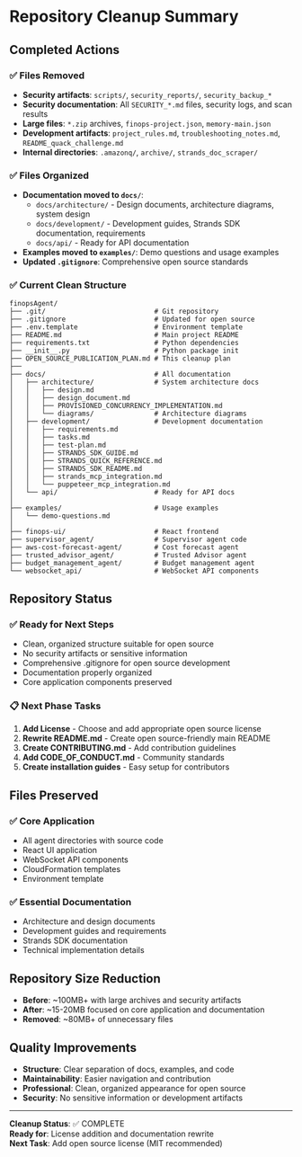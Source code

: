 # Repository Cleanup Summary

## Completed Actions

### ✅ **Files Removed**
- **Security artifacts**: `scripts/`, `security_reports/`, `security_backup_*`
- **Security documentation**: All `SECURITY_*.md` files, security logs, and scan results
- **Large files**: `*.zip` archives, `finops-project.json`, `memory-main.json`
- **Development artifacts**: `project_rules.md`, `troubleshooting_notes.md`, `README_quack_challenge.md`
- **Internal directories**: `.amazonq/`, `archive/`, `strands_doc_scraper/`

### ✅ **Files Organized**
- **Documentation moved to `docs/`**:
  - `docs/architecture/` - Design documents, architecture diagrams, system design
  - `docs/development/` - Development guides, Strands SDK documentation, requirements
  - `docs/api/` - Ready for API documentation
- **Examples moved to `examples/`**: Demo questions and usage examples
- **Updated `.gitignore`**: Comprehensive open source standards

### ✅ **Current Clean Structure**
```
finopsAgent/
├── .git/                           # Git repository
├── .gitignore                      # Updated for open source
├── .env.template                   # Environment template
├── README.md                       # Main project README
├── requirements.txt                # Python dependencies
├── __init__.py                     # Python package init
├── OPEN_SOURCE_PUBLICATION_PLAN.md # This cleanup plan
├── 
├── docs/                           # All documentation
│   ├── architecture/               # System architecture docs
│   │   ├── design.md
│   │   ├── design_document.md
│   │   ├── PROVISIONED_CONCURRENCY_IMPLEMENTATION.md
│   │   └── diagrams/               # Architecture diagrams
│   ├── development/                # Development documentation
│   │   ├── requirements.md
│   │   ├── tasks.md
│   │   ├── test-plan.md
│   │   ├── STRANDS_SDK_GUIDE.md
│   │   ├── STRANDS_QUICK_REFERENCE.md
│   │   ├── STRANDS_SDK_README.md
│   │   ├── strands_mcp_integration.md
│   │   └── puppeteer_mcp_integration.md
│   └── api/                        # Ready for API docs
│
├── examples/                       # Usage examples
│   └── demo-questions.md
│
├── finops-ui/                      # React frontend
├── supervisor_agent/               # Supervisor agent code
├── aws-cost-forecast-agent/        # Cost forecast agent
├── trusted_advisor_agent/          # Trusted Advisor agent
├── budget_management_agent/        # Budget management agent
└── websocket_api/                  # WebSocket API components
```

## Repository Status

### ✅ **Ready for Next Steps**
- Clean, organized structure suitable for open source
- No security artifacts or sensitive information
- Comprehensive .gitignore for open source development
- Documentation properly organized
- Core application components preserved

### 📋 **Next Phase Tasks**
1. **Add License** - Choose and add appropriate open source license
2. **Rewrite README.md** - Create open source-friendly main README
3. **Create CONTRIBUTING.md** - Add contribution guidelines
4. **Add CODE_OF_CONDUCT.md** - Community standards
5. **Create installation guides** - Easy setup for contributors

## Files Preserved

### ✅ **Core Application**
- All agent directories with source code
- React UI application
- WebSocket API components
- CloudFormation templates
- Environment template

### ✅ **Essential Documentation**
- Architecture and design documents
- Development guides and requirements
- Strands SDK documentation
- Technical implementation details

## Repository Size Reduction
- **Before**: ~100MB+ with large archives and security artifacts
- **After**: ~15-20MB focused on core application and documentation
- **Removed**: ~80MB+ of unnecessary files

## Quality Improvements
- **Structure**: Clear separation of docs, examples, and code
- **Maintainability**: Easier navigation and contribution
- **Professional**: Clean, organized appearance for open source
- **Security**: No sensitive information or development artifacts

---

**Cleanup Status**: ✅ COMPLETE  
**Ready for**: License addition and documentation rewrite  
**Next Task**: Add open source license (MIT recommended)
